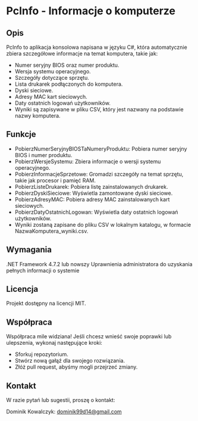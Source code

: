# PcInfo - Informacje o komputerze
## Opis
PcInfo to aplikacja konsolowa napisana w języku C#, która automatycznie zbiera szczegółowe informacje na temat komputera, takie jak:

* Numer seryjny BIOS oraz numer produktu.
* Wersja systemu operacyjnego.
* Szczegóły dotyczące sprzętu.
* Lista drukarek podłączonych do komputera.
* Dyski sieciowe.
* Adresy MAC kart sieciowych.
* Daty ostatnich logowań użytkowników.
* Wyniki są zapisywane w pliku CSV, który jest nazwany na podstawie nazwy komputera.

## Funkcje
* PobierzNumerSeryjnyBIOSTaNumeryProduktu: Pobiera numer seryjny BIOS i numer produktu.
* PobierzWersjeSystemu: Zbiera informacje o wersji systemu operacyjnego.
* PobierzInformacjeSprzetowe: Gromadzi szczegóły na temat sprzętu, takie jak procesor i pamięć RAM.
* PobierzListeDrukarek: Pobiera listę zainstalowanych drukarek.
* PobierzDyskiSieciowe: Wyświetla zamontowane dyski sieciowe.
* PobierzAdresyMAC: Pobiera adresy MAC zainstalowanych kart sieciowych.
* PobierzDatyOstatnichLogowan: Wyświetla daty ostatnich logowań użytkowników.
* Wyniki zostaną zapisane do pliku CSV w lokalnym katalogu, w formacie NazwaKomputera_wyniki.csv.

## Wymagania
.NET Framework 4.7.2 lub nowszy
Uprawnienia administratora do uzyskania pełnych informacji o systemie

## Licencja
Projekt dostępny na licencji MIT.

## Współpraca
Współpraca mile widziana! Jeśli chcesz wnieść swoje poprawki lub ulepszenia, wykonaj następujące kroki:

* Sforkuj repozytorium.
* Stwórz nową gałąź dla swojego rozwiązania.
* Złóż pull request, abyśmy mogli przejrzeć zmiany.

## Kontakt
W razie pytań lub sugestii, proszę o kontakt:

Dominik Kowalczyk: dominik99d14@gmail.com
